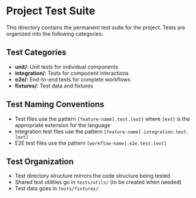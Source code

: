 # Project Test Suite

This directory contains the permanent test suite for the project. Tests are organized into the following categories:

## Test Categories

- **unit/**: Unit tests for individual components
- **integration/**: Tests for component interactions
- **e2e/**: End-to-end tests for complete workflows
- **fixtures/**: Test data and fixtures

## Test Naming Conventions

- Test files use the pattern `[feature-name].test.[ext]` where `[ext]` is the appropriate extension for the language
- Integration test files use the pattern `[feature-name].integration.test.[ext]`
- E2E test files use the pattern `[workflow-name].e2e.test.[ext]`

## Test Organization

- Test directory structure mirrors the code structure being tested
- Shared test utilities go in `tests/utils/` (to be created when needed)
- Test data goes in `tests/fixtures/`